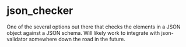 # json_checker
One of the several options out there that checks the elements in a JSON object against a JSON schema. Will likely work to integrate with json-validator somewhere down the road in the future.
